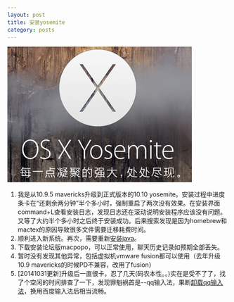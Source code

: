 ```yaml
---
layout: post
title: 安装yosemite
category: posts
---
```

![yosemite_alt][yosemite]

1. 我是从10.9.5 mavericks升级到正式版本的10.10 yosemite。安装过程中进度条卡在“还剩余两分钟”半个多小时，强制重启了两次没有效果。在安装界面command+L查看安装日志，发现日志还在滚动说明安装程序应该没有问题。又等了大约半个多小时之后终于安装成功。后来搜索发现是因为homebrew和mactex的原因导致很多文件需要迁移耗费时间。
2. 顺利进入新系统。再次，需要重新[安装java](http://support.apple.com/kb/DL1572)。
3. 下载安装论坛版macpopo，可以正常使用，聊天历史记录如预期全部丢失。
4. 暂时没有发现其他异常，包括虚拟机vmware fusion都可以使用（去年升级10.9 mavericks的时候PD不兼容，改用了fusion）
5. [20141031更新]升级后一直很卡，忍了几天(码农本性。。)实在是受不了了，找了个空闲的时间排查了一下，发现罪魁祸首是--qq输入法，果断[卸载qq输入法](http://jingyan.baidu.com/article/67508eb4da3de99cca1ce437.html)，换用百度输入法后相当流畅。

[yosemite]: /images/yosemite.png "yosemite_ttl"
